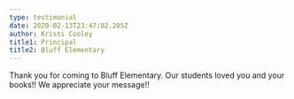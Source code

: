 ```yaml
---
type: testimonial
date: 2020-02-13T23:47:02.205Z
author: Kristi Cooley
title1: Principal
title2: Bluff Elementary
---
```

Thank you for coming to Bluff Elementary. Our students loved you and your books!! We appreciate your message!!
